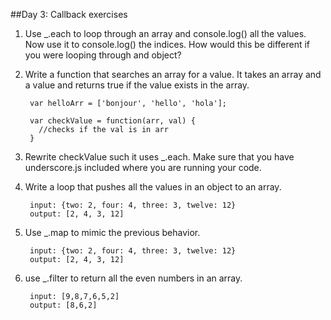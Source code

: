 ##Day 3: Callback exercises

1. Use _.each to loop through an array and console.log() all the values. Now use it to console.log() the indices. How would this be different if you were looping through and object?

2. Write a function that searches an array for a value. It takes an array and a value and returns true if the value exists in the array.

		var helloArr = ['bonjour', 'hello', 'hola'];
		
		var checkValue = function(arr, val) {
		  //checks if the val is in arr
		}
		
3. Rewrite checkValue such it uses _.each. Make sure that you have underscore.js included where you are running your code.

3. Write a loop that pushes all the values in an object to an array.

		input: {two: 2, four: 4, three: 3, twelve: 12}
		output: [2, 4, 3, 12]

3. Use _.map to mimic the previous behavior. 

		input: {two: 2, four: 4, three: 3, twelve: 12}
		output: [2, 4, 3, 12]
4. use _.filter to return all the even numbers in an array.

		input: [9,8,7,6,5,2]
		output: [8,6,2]
		

